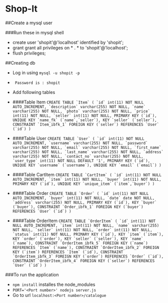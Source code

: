 # Shop-It

##Create a mysql user

###Run these in mysql shell
* create user 'shopit'@'localhost' identified by 'shopit';
* grant grant all privileges on * . * to 'shopit'@'localhost';
* flush privileges;

##Creating db
* Log in using ``mysql -u shopit -p``
* `` Password is : shopit``
* Add following tables

* ####Table Item
``CREATE TABLE `Item` (
  `id` int(11) NOT NULL AUTO_INCREMENT,
  `description` varchar(255) NOT NULL,
  `name` varchar(255) NOT NULL,
  `photo` varchar(255) NOT NULL,
  `price` int(11) NOT NULL,
  `seller` int(11) NOT NULL,
  PRIMARY KEY (`id`),
  UNIQUE KEY `name_fk` (`name`,`seller`),
  KEY `seller` (`seller`),
  CONSTRAINT `Item_ibfk_1` FOREIGN KEY (`seller`) REFERENCES `User` (`id`)
)``

* ####Table User
``CREATE TABLE `User` (
  `id` int(11) NOT NULL AUTO_INCREMENT,
  `username` varchar(255) NOT NULL,
  `password` varchar(255) NOT NULL,
  `email` varchar(255) NOT NULL,
  `first_name` varchar(255) NOT NULL,
  `last_name` varchar(255) NOT NULL,
  `address` varchar(255) NOT NULL,
  `contact_no` varchar(255) NOT NULL,
  `user_type` int(11) NOT NULL DEFAULT '1',
  PRIMARY KEY (`id`),
  UNIQUE KEY `username` (`username`),
  UNIQUE KEY `email` (`email`)
)``

* ####Table CartItem
``CREATE TABLE `CartItem` (
  `id` int(11) NOT NULL AUTO_INCREMENT,
  `item` int(11) NOT NULL,
  `buyer` int(11) NOT NULL,
  PRIMARY KEY (`id`),
  UNIQUE KEY `unique_item` (`item`,`buyer`)
)``

* ####Table Order
``CREATE TABLE `Order` (
  `id` int(11) NOT NULL AUTO_INCREMENT,
  `buyer` int(11) NOT NULL,
  `date` date NOT NULL,
  `address` varchar(255) NOT NULL,
  PRIMARY KEY (`id`),
  KEY `buyer` (`buyer`),
  CONSTRAINT `Order_ibfk_1` FOREIGN KEY (`buyer`) REFERENCES `User` (`id`)
)``

* ####Table OrderItem
``CREATE TABLE `OrderItem` (
  `id` int(11) NOT NULL AUTO_INCREMENT,
  `item` int(11) NOT NULL,
  `name` varchar(255) NOT NULL,
  `seller` int(11) NOT NULL,
  `order` int(11) NOT NULL,
  `status` int(11) NOT NULL,
  PRIMARY KEY (`id`),
  KEY `item` (`item`),
  KEY `order` (`order`),
  KEY `seller` (`seller`),
  KEY `name` (`name`),
  CONSTRAINT `OrderItem_ibfk_5` FOREIGN KEY (`name`) REFERENCES `Item` (`name`),
  CONSTRAINT `OrderItem_ibfk_2` FOREIGN KEY (`item`) REFERENCES `Item` (`id`),
  CONSTRAINT `OrderItem_ibfk_3` FOREIGN KEY (`order`) REFERENCES `Order` (`id`),
  CONSTRAINT `OrderItem_ibfk_4` FOREIGN KEY (`seller`) REFERENCES `User` (`id`)
)``

###To run the application
* ``npm install`` installes the node_modules
* ``PORT='<Port number>' nodejs server.js``
* Go to url ``localhost:<Port number>/catalogue``

